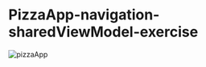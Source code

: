 # PizzaApp-navigation-sharedViewModel-exercise

![pizzaApp](https://user-images.githubusercontent.com/94411717/192705222-a384a7fe-c8a6-450a-a93a-78650270187a.jpg)
